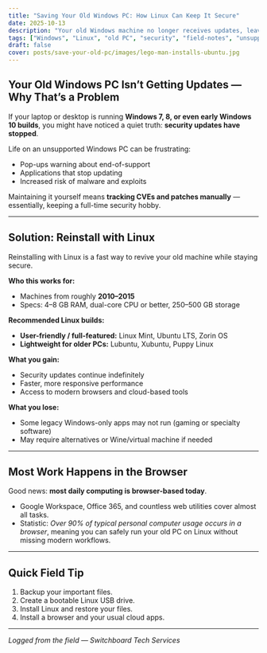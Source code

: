 ```yaml
---
title: "Saving Your Old Windows PC: How Linux Can Keep It Secure"
date: 2025-10-13
description: "Your old Windows machine no longer receives updates, leaving it vulnerable. Learn how reinstalling Linux can revive performance and security."
tags: ["Windows", "Linux", "old PC", "security", "field-notes", "unsupported"]
draft: false
cover: posts/save-your-old-pc/images/lego-man-installs-ubuntu.jpg
---
```


## Your Old Windows PC Isn’t Getting Updates — Why That’s a Problem

If your laptop or desktop is running **Windows 7, 8, or even early Windows 10 builds**, you might have noticed a quiet truth: **security updates have stopped**.  

Life on an unsupported Windows PC can be frustrating:  

- Pop-ups warning about end-of-support  
- Applications that stop updating  
- Increased risk of malware and exploits  

Maintaining it yourself means **tracking CVEs and patches manually** — essentially, keeping a full-time security hobby.

---

## Solution: Reinstall with Linux

Reinstalling with Linux is a fast way to revive your old machine while staying secure.  

**Who this works for:**  
- Machines from roughly **2010–2015**  
- Specs: 4–8 GB RAM, dual-core CPU or better, 250–500 GB storage  

**Recommended Linux builds:**  
- **User-friendly / full-featured:** Linux Mint, Ubuntu LTS, Zorin OS  
- **Lightweight for older PCs:** Lubuntu, Xubuntu, Puppy Linux  

**What you gain:**  
- Security updates continue indefinitely  
- Faster, more responsive performance  
- Access to modern browsers and cloud-based tools  

**What you lose:**  
- Some legacy Windows-only apps may not run (gaming or specialty software)  
- May require alternatives or Wine/virtual machine if needed  

---

## Most Work Happens in the Browser

Good news: **most daily computing is browser-based today**.  
- Google Workspace, Office 365, and countless web utilities cover almost all tasks.  
- Statistic: *Over 90% of typical personal computer usage occurs in a browser*, meaning you can safely run your old PC on Linux without missing modern workflows.  

---

## Quick Field Tip

1. Backup your important files.  
2. Create a bootable Linux USB drive.  
3. Install Linux and restore your files.  
4. Install a browser and your usual cloud apps.  

---

*Logged from the field — Switchboard Tech Services*
